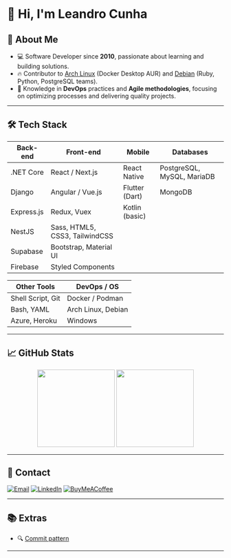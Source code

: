 # 👋 Hi, I'm Leandro Cunha

## 🚀 About Me

- 💻 Software Developer since **2010**, passionate about learning and building solutions.
- 🔥 Contributor to [Arch Linux](https://github.com/archlinux) (Docker Desktop AUR) and [Debian](https://github.com/debian) (Ruby, Python, PostgreSQL teams).
- 🚀 Knowledge in **DevOps** practices and **Agile methodologies**, focusing on optimizing processes and delivering quality projects.

---

## 🛠 Tech Stack

| Back-end   | Front-end                      | Mobile         | Databases                  |
| ---------- | ------------------------------ | -------------- | -------------------------- |
| .NET Core  | React / Next.js                | React Native   | PostgreSQL, MySQL, MariaDB |
| Django     | Angular / Vue.js               | Flutter (Dart) | MongoDB                    |
| Express.js | Redux, Vuex                    | Kotlin (basic) |                            |
| NestJS     | Sass, HTML5, CSS3, TailwindCSS |                |                            |
| Supabase   | Bootstrap, Material UI         |                |                            |
| Firebase   | Styled Components              |                |                            |

| Other Tools       | DevOps / OS        |
| ----------------- | ------------------ |
| Shell Script, Git | Docker / Podman    |
| Bash, YAML        | Arch Linux, Debian |
| Azure, Heroku     | Windows            |

---

## 📈 GitHub Stats

<div align="center">
  <img height="180em" src="https://github-readme-stats.vercel.app/api?username=leandrocunha526&show_icons=true&theme=dracula&include_all_commits=true&count_private=true"/>
  <img height="180em" src="https://github-readme-stats.vercel.app/api/top-langs/?username=leandrocunha526&layout=compact&langs_count=10&theme=dracula"/>
</div>

---

## 🔗 Contact

[![Email](https://img.shields.io/badge/Email-D14836?style=for-the-badge&logo=gmail&logoColor=white)](mailto:leandrocunhaemail@gmail.com)
[![LinkedIn](https://img.shields.io/badge/LinkedIn-0077B5?style=for-the-badge&logo=linkedin&logoColor=white)](https://www.linkedin.com/in/leandrocunha123)
[![BuyMeACoffee](https://img.shields.io/badge/Buy%20Me%20a%20Coffee-FFDD00?style=for-the-badge&logo=buy-me-a-coffee&logoColor=black)](https://www.buymeacoffee.com/leandrocunha)

---

## 📚 Extras

- 🔍 [Commit pattern](https://gist.github.com/leandrocunha526/f5bf86a5429401af5acba7fe811d4e7d)

---
